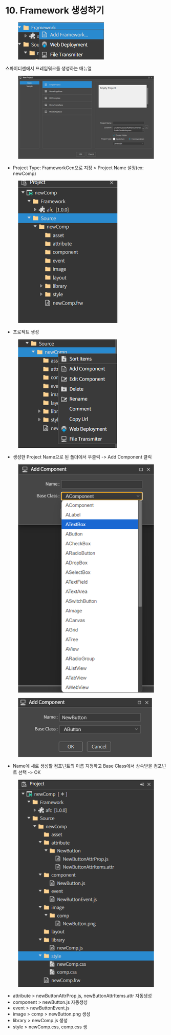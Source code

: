# 10. Framework 생성하기

<div align="left"><figure><img src="../.gitbook/assets/image (2).png" alt=""><figcaption></figcaption></figure></div>

스파이더젠에서 프레임워크를 생성하는 매뉴얼



<figure><img src="../.gitbook/assets/image (3).png" alt=""><figcaption></figcaption></figure>



* Project Type: FrameworkGen으로 지정 > Project Name 설정(ex: newComp)



<div align="left"><figure><img src="../.gitbook/assets/image (4).png" alt=""><figcaption></figcaption></figure></div>

* 프로젝트 생성



<div align="left"><figure><img src="../.gitbook/assets/image (5).png" alt=""><figcaption></figcaption></figure></div>

* 생성한 Project Name으로 된 폴더에서 우클릭 -> Add Component 클릭



<div align="left"><figure><img src="../.gitbook/assets/image.png" alt=""><figcaption></figcaption></figure> <figure><img src="../.gitbook/assets/스크린샷 2025-07-14 131637.png" alt=""><figcaption></figcaption></figure></div>

* Name에 새로 생성할 컴포넌트의 이름 지정하고 Base Class에서 상속받을 컴포넌트 선택 -> OK



<div align="left"><figure><img src="../.gitbook/assets/image (1).png" alt=""><figcaption></figcaption></figure></div>

* attribute > newButtonAttrProp.js, newButtonAttrItems.attr 자동생성
* component > newButton.js 자동생성
* event > newButtonEvent.js
* image > comp > newButton.png 생성
* library > newComp.js 생성
* style > newComp.css, comp.css 생
